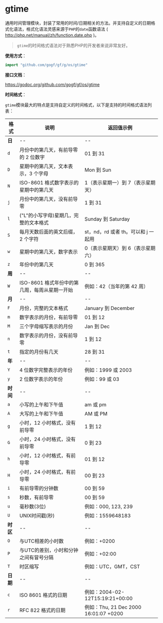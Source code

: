
# gtime

通用时间管理模块，封装了常用的时间/日期相关的方法。并支持自定义的日期格式化语法，格式化语法灵感来源于`PHP`的`date`函数语法 ( http://php.net/manual/zh/function.date.php )。

> `gtime`的时间格式语法对于熟悉PHP的开发者来说非常友好。

**使用方式**：
```go
import "github.com/gogf/gf/g/os/gtime"
```

**接口文档**： 

https://godoc.org/github.com/gogf/gf/os/gtime

**时间格式**：

`gtime`模块最大的特点是支持自定义的时间格式，以下是支持的时间格式语法列表：

格式 | 说明 | 返回值示例
-- | -- | --
**日** | -- | --
`d` | 月份中的第几天，有前导零的 2 位数字 | 01 到 31
`D` | 星期中的第几天，文本表示，3 个字母 | Mon 到 Sun
`N` | ISO-8601 格式数字表示的星期中的第几天 | 1（表示星期一）到 7（表示星期天）
`j` | 月份中的第几天，没有前导零 | 1 到 31
`l` | ("L"的小写字母)星期几，完整的文本格式 | Sunday 到 Saturday
`S` | 每月天数后面的英文后缀，2 个字符 | st，nd，rd 或者 th。可以和 j 一起用
`w` | 星期中的第几天，数字表示 | 0（表示星期天）到 6（表示星期六）
`z` | 年份中的第几天 | 0 到 365
**周** | -- | --
`W` | ISO-8601   格式年份中的第几周，每周从星期一开始 | 例如：42（当年的第 42 周）
**月** | -- | --
`F` | 月份，完整的文本格式 | January 到 December
`m` | 数字表示的月份，有前导零 | 01 到 12
`M` | 三个字母缩写表示的月份 | Jan 到 Dec
`n` | 数字表示的月份，没有前导零 | 1 到 12
`t` | 指定的月份有几天 | 28 到 31
**年** | -- | --
`Y` | 4 位数字完整表示的年份 | 例如：1999 或 2003
`y` | 2 位数字表示的年份 | 例如：99 或 03
**时间** | -- | --
`a` | 小写的上午和下午值 | am 或 pm
`A` | 大写的上午和下午值 | AM 或 PM
`g` | 小时，12 小时格式，没有前导零 | 1 到 12
`G` | 小时，24 小时格式，没有前导零 | 0 到 23
`h` | 小时，12 小时格式，有前导零 | 01 到 12
`H` | 小时，24 小时格式，有前导零 | 00 到 23
`i` | 有前导零的分钟数 | 00 到 59
`s` | 秒数，有前导零 | 00 到 59
`u` | 毫秒数(3位) | 例如：000, 123, 239
`U` | UNIX时间戳(秒) | 例如：1559648183
**时区** | -- | --
`O` | 与UTC相差的小时数 | 例如：+0200
`P` | 与UTC的差别，小时和分钟之间有冒号分隔 | 例如：+02:00
`T` | 时区缩写 | 例如：UTC，GMT，CST
**日期** | -- | --
`c` | ISO 8601 格式的日期 | 例如：2004-02-12T15:19:21+00:00
`r` | RFC 822 格式的日期 | 例如：Thu, 21 Dec 2000 16:01:07 +0200


